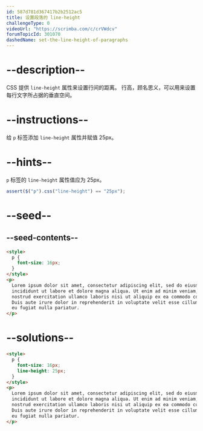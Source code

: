 ```yaml
---
id: 587d781d367417b2b2512ac5
title: 设置段落的 line-height
challengeType: 0
videoUrl: "https://scrimba.com/c/crVWdcv"
forumTopicId: 301070
dashedName: set-the-line-height-of-paragraphs
---
```


# --description--

CSS 提供 `line-height` 属性来设置行间的距离。 行高，顾名思义，可以用来设置每行文字所占据的垂直空间。

# --instructions--

给 `p` 标签添加 `line-height` 属性并赋值 25px。

# --hints--

`p` 标签的 `line-height` 属性值应为 25px。

```js
assert($("p").css("line-height") == "25px");
```

# --seed--

## --seed-contents--

```html
<style>
  p {
    font-size: 16px;
  }
</style>
<p>
  Lorem ipsum dolor sit amet, consectetur adipiscing elit, sed do eiusmod tempor
  incididunt ut labore et dolore magna aliqua. Ut enim ad minim veniam, quis
  nostrud exercitation ullamco laboris nisi ut aliquip ex ea commodo consequat.
  Duis aute irure dolor in reprehenderit in voluptate velit esse cillum dolore
  eu fugiat nulla pariatur.
</p>
```

# --solutions--

```html
<style>
  p {
    font-size: 16px;
    line-height: 25px;
  }
</style>
<p>
  Lorem ipsum dolor sit amet, consectetur adipiscing elit, sed do eiusmod tempor
  incididunt ut labore et dolore magna aliqua. Ut enim ad minim veniam, quis
  nostrud exercitation ullamco laboris nisi ut aliquip ex ea commodo consequat.
  Duis aute irure dolor in reprehenderit in voluptate velit esse cillum dolore
  eu fugiat nulla pariatur.
</p>
```
